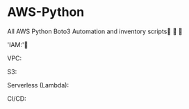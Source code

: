 # AWS-Python
All AWS Python Boto3 Automation and inventory scripts:purple_heart: :love_you_gesture: :muscle:

'IAM:':cowboy_hat_face:

VPC:

S3:

Serverless (Lambda):

CI/CD:

